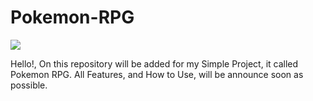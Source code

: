 # Pokemon-RPG
<img src="https://giffiles.alphacoders.com/130/130405.gif">

Hello!, On this repository will be added for my Simple Project, it called Pokemon RPG. 
All Features, and How to Use, will be announce soon as possible.

